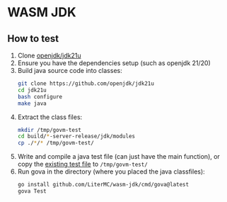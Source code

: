 
# WASM JDK

## How to test

1. Clone [openjdk/jdk21u](https://github.com/openjdk/jdk21u)
2. Ensure you have the dependencies setup (such as openjdk 21/20)
3. Build java source code into classes:
   ```bash
   git clone https://github.com/openjdk/jdk21u
   cd jdk21u
   bash configure
   make java
   ```
4. Extract the class files:
   ```bash
   mkdir /tmp/govm-test
   cd build/*-server-release/jdk/modules
   cp ./*/* /tmp/govm-test/
   ```
5. Write and compile a java test file (can just have the main function), or copy the [existing test file](https://github.com/LiterMC/wasm-jdk/blob/main/jcls/testdata/Test.class) to `/tmp/govm-test/`
6. Run gova in the directory (where you placed the java classfiles):
   ```bash
   go install github.com/LiterMC/wasm-jdk/cmd/gova@latest
   gova Test
   ```

